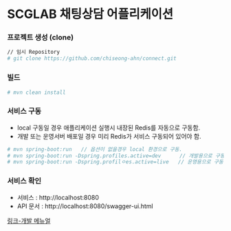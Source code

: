 # SCGLAB 채팅상담 어플리케이션

### 프로젝트 생성 (clone)
```bash
// 임시 Repository
# git clone https://github.com/chiseong-ahn/connect.git
```

### 빌드
```bash
# mvn clean install
```


### 서비스 구동
- local 구동일 경우 애플리케이션 실행시 내장된 Redis를 자동으로 구동함.
- 개발 또는 운영서버 배포일 경우 미리 Redis가 서비스 구동되어 있어야 함.

```bash
# mvn spring-boot:run   // 옵션이 없을경우 local 환경으로 구동.
# mvn spring-boot:run -Dspring.profiles.active=dev      // 개발용으로 구동.
# mvn spring-boot:run -Dspring.profilㅇes.active=live   // 운영용으로 구동.
```

### 서비스 확인
- 서비스 : http://localhost:8080
- API 문서 : http://localhost:8080/swagger-ui.html

[링크-개발 메뉴얼](/docs/manual.md "개발 메뉴얼 페이지로 이동합니다.")
